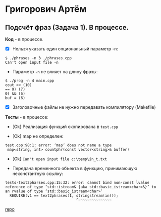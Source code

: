 # Григорович Артём

## Подсчёт фраз (Задача 1). В процессе.

**Код** - в процессе.

- [X] Нельзя указать один опциональный параметр -n:
```
$ ./phrases -n 3 ./phrases.cpp
Can't open input file -n
```

- Параметр `-n` не влияет на длину фразы:
```
$ ./prog -n 4 main.cpp
cout << (10)
== 0) (7)
0) && (6)
buf = (6)
```

- [X] Заголовочные файлы не нужно передавать компилятору (Makefile)

**Тесты** - в процессе:

- [Ok] Реализация функций скопирована в `test.cpp`

- [Ok] map не определен:
```
test.cpp:98:1: error: ‘map’ does not name a type
 map<string, int> countphr(const vector<string>& buffer)
```

- [Ok] `Can't open input file c:\temp\in_t.txt`

- Передача временного объекта в функцию, принимающую неконстантную ссылку:
```
tests-text2pharses.cpp:15:32: error: cannot bind non-const lvalue reference of type ‘std::istream& {aka std::basic_istream<char>&}’ to an rvalue of type ‘std::basic_istream<char>’
  REQUIRE(v1 == text2phrases(1, stringstream(in)));
                                ^~~~~~~~~~~~~~~~
```

[repo](https://bitbucket.org/grigorovich_oop/phrases.git)
